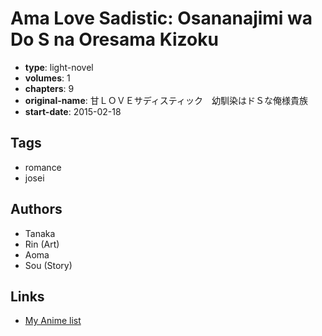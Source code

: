 # Ama Love Sadistic: Osananajimi wa Do S na Oresama Kizoku

-   **type**: light-novel
-   **volumes**: 1
-   **chapters**: 9
-   **original-name**: 甘ＬＯＶＥサディスティック　幼馴染はドＳな俺様貴族
-   **start-date**: 2015-02-18

## Tags

-   romance
-   josei

## Authors

-   Tanaka
-   Rin (Art)
-   Aoma
-   Sou (Story)

## Links

-   [My Anime list](https://myanimelist.net/manga/101109/Ama_Love_Sadistic__Osananajimi_wa_Do_S_na_Oresama_Kizoku)
